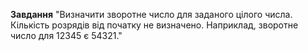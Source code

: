 **Завдання** "Визначити зворотне число для заданого цілого числа. Кількість розрядів від початку не визначено. Наприклад, зворотне число для  12345 є 54321."
